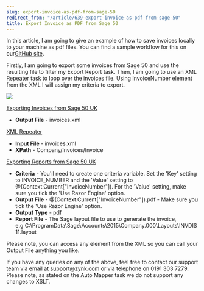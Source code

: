 ```yaml
---
slug: export-invoice-as-pdf-from-sage-50
redirect_from: "/article/639-export-invoice-as-pdf-from-sage-50"
title: Export Invoice as PDF from Sage 50
---
```

In this article, I am going to give an example of how to save invoices locally to your machine as pdf files. You can find a sample workflow for this on our[GitHub site](https://github.com/zynksoftware/samples/blob/master/Workflow%20Samples/Export%20Invoice%20as%20PDF%20from%20Sage%2050.wkf).

Firstly, I am going to export some invoices from Sage 50 and use the resulting file to filter my Export Report task. Then, I am going to use an XML Repeater task to loop over the invoices file. Using InvoiceNumber element from the XML I will assign my criteria to export. 

![](https://s3.amazonaws.com/helpscout.net/docs/assets/565effd4c697915b26a5c620/images/56b477a5c697914361565b09/file-ZrcUIYAvmT.png)

[Exporting Invoices from Sage 50 UK](exporting-invoices-from-sage-50-uk)

 * **Output File** - invoices.xml

[XML Repeater](xml-repeater)

 * **Input File** - invoices.xml
 * **XPath** - Company/Invoices/Invoice

[Exporting Reports from Sage 50 UK](exporting-reports-from-sage-50-uk)

 * **Criteria** - You'll need to create one criteria variable. Set the 'Key' setting to INVOICE\_NUMBER and the 'Value' setting to @(Context.Current["InvoiceNumber"]). For the 'Value' setting, make sure you tick the 'Use Razor Engine' option.
 * **Output File** - @(Context.Current["InvoiceNumber"]).pdf - Make sure you tick the 'Use Razor Engine' option.
 * **Output Type** - pdf
 * **Report File** - The Sage layout file to use to generate the invoice, e.g C:\ProgramData\Sage\Accounts\2015\Company.000\Layouts\INVDIS11.layout

Please note, you can access any element from the XML so you can call your Output File anything you like.

If you have any queries on any of the above, feel free to contact our support team via email at support@zynk.com or via telephone on 0191 303 7279.  Please note, as stated on the Auto Mapper task we do not support any changes to XSLT.